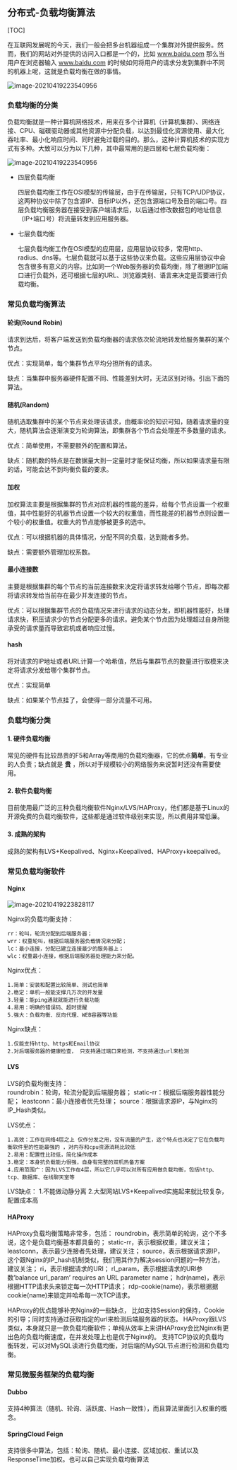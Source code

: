 ## 分布式-负载均衡算法

[TOC]

在互联网发展呢的今天，我们一般会把多台机器组成一个集群对外提供服务。然而，我们的网站对外提供的访问入口都是一个的，比如 www.baidu.com 那么当用户在浏览器输入 www.baidu.com 的时候如何将用户的请求分发到集群中不同的机器上呢，这就是负载均衡在做的事情。

![image-20210419223540956](imgs/v2-8c1cfe007a2b5b64d221a20a335a9333_r.jpg)

### 负载均衡的分类

负载均衡就是一种计算机网络技术，用来在多个计算机（计算机集群）、网络连接、CPU、磁碟驱动器或其他资源中分配负载，以达到最佳化资源使用、最大化吞吐率、最小化响应时间、同时避免过载的目的。那么，这种计算机技术的实现方式有多种。大致可以分为以下几种，其中最常用的是四层和七层负载均衡：

![image-20210419223540956](imgs/image-20210419223540956.png)

- 四层负载均衡

  四层负载均衡工作在OSI模型的传输层，由于在传输层，只有TCP/UDP协议，这两种协议中除了包含源IP、目标IP以外，还包含源端口号及目的端口号。四层负载均衡服务器在接受到客户端请求后，以后通过修改数据包的地址信息（IP+端口号）将流量转发到应用服务器。

- 七层负载均衡

  七层负载均衡工作在OSI模型的应用层，应用层协议较多，常用http、radius、dns等。七层负载就可以基于这些协议来负载。这些应用层协议中会包含很多有意义的内容。比如同一个Web服务器的负载均衡，除了根据IP加端口进行负载外，还可根据七层的URL、浏览器类别、语言来决定是否要进行负载均衡。


### 常见负载均衡算法

#### 轮询(Round Robin)

请求到达后，将客户端发送到负载均衡器的请求依次轮流地转发给服务集群的某个节点。

优点：实现简单，每个集群节点平均分担所有的请求。

缺点：当集群中服务器硬件配置不同、性能差别大时，无法区别对待。引出下面的算法。

#### 随机(Random)

随机选取集群中的某个节点来处理该请求，由概率论的知识可知，随着请求量的变大，随机算法会逐渐演变为轮询算法，即集群各个节点会处理差不多数量的请求。

优点：简单使用，不需要额外的配置和算法。

缺点：随机数的特点是在数据量大到一定量时才能保证均衡，所以如果请求量有限的话，可能会达不到均衡负载的要求。


#### 加权

加权算法主要是根据集群的节点对应机器的性能的差异，给每个节点设置一个权重值，其中性能好的机器节点设置一个较大的权重值，而性能差的机器节点则设置一个较小的权重值。权重大的节点能够被更多的选中。

优点：可以根据机器的具体情况，分配不同的负载，达到能者多劳。

缺点：需要额外管理加权系数。

#### 最小连接数

主要是根据集群的每个节点的当前连接数来决定将请求转发给哪个节点，即每次都将请求转发给当前存在最少并发连接的节点。

优点：可以根据集群节点的负载情况来进行请求的动态分发，即机器性能好，处理请求快，积压请求少的节点分配更多的请求。避免某个节点因为处理超过自身所能承受的请求量而导致宕机或者响应过慢。

#### hash

将对请求的IP地址或者URL计算一个哈希值，然后与集群节点的数量进行取模来决定将请求分发给哪个集群节点。

优点：实现简单

缺点：如果某个节点挂了，会使得一部分流量不可用。

### 负载均衡分类

#### 1. 硬件负载均衡

常见的硬件有比较昂贵的F5和Array等商用的负载均衡器，它的优点**简单**，有专业的人负责；缺点就是 **贵** ，所以对于规模较小的网络服务来说暂时还没有需要使用。
#### 2. 软件负载均衡

目前使用最广泛的三种负载均衡软件Nginx/LVS/HAProxy，他们都是基于Linux的开源免费的负载均衡软件，这些都是通过软件级别来实现，所以费用非常低廉。
#### 3. 成熟的架构

成熟的架构有LVS+Keepalived、Nginx+Keepalived、HAProxy+keepalived。

### 常见负载均衡软件

#### Nginx

![image-20210419223828117](imgs/image-20210419223828117.png)

Nginx的负载均衡支持：

    rr：轮叫，轮流分配到后端服务器；
    wrr：权重轮叫，根据后端服务器负载情况来分配；
    lc：最小连接，分配已建立连接最少的服务器上；
    wlc：权重最小连接，根据后端服务器处理能力来分配。

Nginx优点：

    1.简单：安装和配置比较简单、测试也简单
    2.稳定：单机一般能支撑几万次的并发量
    3.轻量：能ping通就就能进行负载功能
    4.易用：明确的错误码、超时提醒
    5.强大：负载均衡、反向代理、WEB容器等功能

Nginx缺点：

    1.仅能支持http、https和Email协议
    2.对后端服务器的健康检查， 只支持通过端口来检测，不支持通过url来检测


#### LVS

LVS的负载均衡支持：
​    
    roundrobin：轮询，轮流分配到后端服务器；
    static-rr：根据后端服务器性能分配；
    leastconn：最小连接者优先处理；
    source：根据请求源IP，与Nginx的IP_Hash类似。

LVS优点：

    1.高效：工作在网络4层之上 仅作分发之用，没有流量的产生，这个特点也决定了它在负载均衡软件里的性能最强的 ，对内存和cpu资源消耗比较低
    2.易用：配置性比较低，简化操作成本
    3.稳定：本身抗负载能力很强，自身有完整的双机热备方案
    4.应用范围广：因为LVS工作在4层，所以它几乎可以对所有应用做负载均衡，包括http、tcp、数据库、在线聊天室等

LVS缺点：
    1.不能做动静分离
    2.大型网站LVS+Keepalived实施起来就比较复杂，配置成本高

#### HAProxy


HAProxy负载均衡策略非常多，包括：
    roundrobin，表示简单的轮询，这个不多说，这个是负载均衡基本都具备的；
    static-rr，表示根据权重，建议关注；
    leastconn，表示最少连接者先处理，建议关注；
    source，表示根据请求源IP，这个跟Nginx的IP_hash机制类似，我们用其作为解决session问题的一种方法，建议关注；
    ri，表示根据请求的URI；
    rl_param，表示根据请求的URl参数’balance url_param’ requires an URL parameter name；
    hdr(name)，表示根据HTTP请求头来锁定每一次HTTP请求；
    rdp-cookie(name)，表示根据据cookie(name)来锁定并哈希每一次TCP请求。

HAProxy的优点能够补充Nginx的一些缺点， 比如支持Session的保持，Cookie的引导；同时支持通过获取指定的url来检测后端服务器的状态。
HAProxy跟LVS类似，本身就只是一款负载均衡软件；单纯从效率上来讲HAProxy会比Nginx有更出色的负载均衡速度，在并发处理上也是优于Nginx的。
支持TCP协议的负载均衡转发，可以对MySQL读进行负载均衡，对后端的MySQL节点进行检测和负载均衡。

### 常见微服务框架的负载均衡

#### Dubbo

支持4种算法（随机、轮询、活跃度、Hash一致性），而且算法里面引入权重的概念。


#### SpringCloud Feign

支持很多中算法，包括：轮询、随机、最小连接、区域加权、重试以及ResponseTime加权。也可以自己实现负载均衡算法